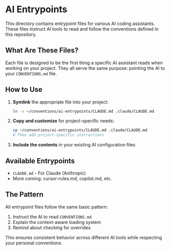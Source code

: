 # AI Entrypoints

This directory contains entrypoint files for various AI coding assistants. These files instruct AI tools to read and follow the conventions defined in this repository.

## What Are These Files?

Each file is designed to be the first thing a specific AI assistant reads when working on your project. They all serve the same purpose: pointing the AI to your `CONVENTIONS.md` file.

## How to Use

1. **Symlink** the appropriate file into your project:
   ```bash
   ln -s ~/conventions/ai-entrypoints/CLAUDE.md .claude/CLAUDE.md
   ```

2. **Copy and customize** for project-specific needs:
   ```bash
   cp ~/conventions/ai-entrypoints/CLAUDE.md .claude/CLAUDE.md
   # Then add project-specific instructions
   ```

3. **Include the contents** in your existing AI configuration files

## Available Entrypoints

- `CLAUDE.md` - For Claude (Anthropic)
- More coming: cursor-rules.md, copilot.md, etc.

## The Pattern

All entrypoint files follow the same basic pattern:
1. Instruct the AI to read `CONVENTIONS.md`
2. Explain the context-aware loading system
3. Remind about checking for overrides

This ensures consistent behavior across different AI tools while respecting your personal conventions.